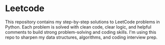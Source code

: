 # Leetcode
This repository contains my step-by-step solutions to LeetCode problems in Python. Each problem is solved with clean code, clear logic, and helpful comments to build strong problem-solving and coding skills. I'm using this repo to sharpen my data structures, algorithms, and coding interview prep.
